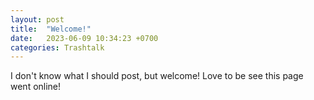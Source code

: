 ```yaml
---
layout: post
title:  "Welcome!"
date:   2023-06-09 10:34:23 +0700
categories: Trashtalk
---
```

I don't know what I should post, but welcome!
Love to be see this page went online!
